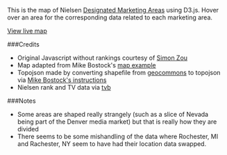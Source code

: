 This is the map of Nielsen [Designated Marketing Areas](http://en.wikipedia.org/wiki/Media_market) using D3.js. Hover over an area for the corresponding data related to each marketing area. 

[View live map](http://codepen.io/budelman/full/NqZwpm/)

###Credits

* Original Javascript without rankings courtesy of [Simon Zou](https://.github.com/simzou)
* Map adapted from Mike Bostock's [map example](http://bl.ocks.org/mbostock/2206590)
* Topojson made by converting shapefile from [geocommons](http://geocommons.com/overlays/306767) to topojson via [Mike Bostock's instructions](http://bost.ocks.org/mike/map/)
* Nielsen rank and TV data via [tvb](http://www.tvb.org/media/file/TVB_Market_Profiles_Nielsen_Household_DMA_Ranks2.pdf)

###Notes

* Some areas are shaped really strangely (such as a slice of Nevada being part of the Denver media market) but that is really how they are divided 
* There seems to be some mishandling of the data where Rochester, MI and Rachester, NY seem to have had their location data swapped.
